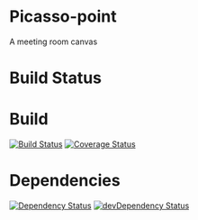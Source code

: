 Picasso-point
=============
A meeting room canvas

Build Status
====
Build
======
[![Build Status](https://travis-ci.org/acntech/picasso-point.svg?branch=develop)](https://travis-ci.org/acntech/picasso-point) [![Coverage Status](https://coveralls.io/repos/acntech/picasso-point/badge.png?branch=develop)](https://coveralls.io/r/acntech/picasso-point?branch=develop)

Dependencies
======
[![Dependency Status](https://david-dm.org/acntech/picasso-point.svg)](https://david-dm.org/acntech/picasso-point) [![devDependency Status](https://david-dm.org/acntech/picasso-point/dev-status.svg)](https://david-dm.org/acntech/picasso-point#info=devDependencies)
